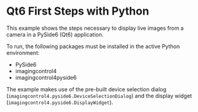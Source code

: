 Qt6 First Steps with Python
===========================

This example shows the steps necessary to display live images from a camera in a PySide6 (Qt6) application.

To run, the following packages must be installed in the active Python environment:

- PySide6
- imagingcontrol4
- imagingcontrol4pyside6

The example makes use of the pre-built device selection dialog (`imagingcontrol4.pyside6.DeviceSelectionDialog`) and the display widget (`imagingcontrol4.pyside6.DisplayWidget`).
